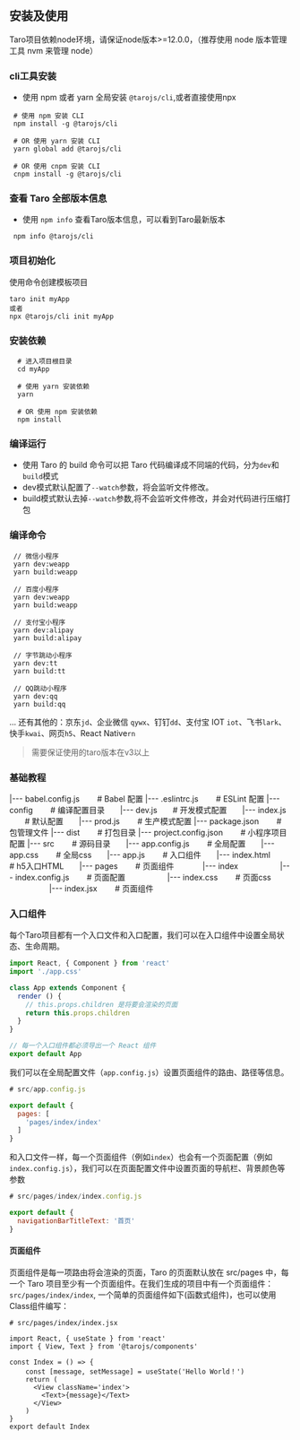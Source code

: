 ## 安装及使用
Taro项目依赖node环境，请保证node版本>=12.0.0，（推荐使用 node 版本管理工具 nvm 来管理 node）
 ### cli工具安装
 - 使用 npm 或者 yarn 全局安装 `@tarojs/cli`,或者直接使用npx
 ```
  # 使用 npm 安装 CLI
  npm install -g @tarojs/cli

  # OR 使用 yarn 安装 CLI
  yarn global add @tarojs/cli

  # OR 使用 cnpm 安装 CLI
  cnpm install -g @tarojs/cli
 ```
 ### 查看 Taro 全部版本信息​
 - 使用 `npm info` 查看Taro版本信息，可以看到Taro最新版本
 ```
  npm info @tarojs/cli
 ```

 ### 项目初始化
 使用命令创建模板项目
 ```
 taro init myApp
 或者
 npx @tarojs/cli init myApp

 ```
### 安装依赖
```
  # 进入项目根目录
  cd myApp

  # 使用 yarn 安装依赖
  yarn

  # OR 使用 npm 安装依赖
  npm install
```
### 编译运行
- 使用 Taro 的 build 命令可以把 Taro 代码编译成不同端的代码，分为`dev`和`build`模式
- dev模式默认配置了`--watch`参数，将会监听文件修改。
- build模式默认去掉`--watch`参数,将不会监听文件修改，并会对代码进行压缩打包

### 编译命令
 ```
  // 微信小程序
  yarn dev:weapp
  yarn build:weapp

  // 百度小程序
  yarn dev:weapp
  yarn build:weapp

  // 支付宝小程序
  yarn dev:alipay
  yarn build:alipay
  
  // 字节跳动小程序
  yarn dev:tt
  yarn build:tt
  
  // QQ跳动小程序
  yarn dev:qq
  yarn build:qq

 ```
 ... 还有其他的：京东`jd`、企业微信 `qywx`、钉钉`dd`、支付宝 IOT `iot`、飞书`lark`、快手`kwai`、网页`h5`、React Native`rn`
 > 需要保证使用的taro版本在v3以上

### 基础教程

|--- babel.config.js &nbsp;&nbsp;&nbsp;&nbsp;&nbsp;&nbsp; # Babel 配置
|--- .eslintrc.js &nbsp;&nbsp;&nbsp;&nbsp;&nbsp;&nbsp; # ESLint 配置
|--- config &nbsp;&nbsp;&nbsp;&nbsp;&nbsp;&nbsp; # 编译配置目录
&nbsp;&nbsp;&nbsp;&nbsp;&nbsp;&nbsp;|--- dev.js &nbsp;&nbsp;&nbsp;&nbsp;&nbsp;&nbsp;# 开发模式配置
&nbsp;&nbsp;&nbsp;&nbsp;&nbsp;&nbsp;|--- index.js &nbsp;&nbsp;&nbsp;&nbsp;&nbsp;&nbsp; # 默认配置
&nbsp;&nbsp;&nbsp;&nbsp;&nbsp;&nbsp;|--- prod.js &nbsp;&nbsp;&nbsp;&nbsp;&nbsp;&nbsp; # 生产模式配置
|--- package.json &nbsp;&nbsp;&nbsp;&nbsp;&nbsp;&nbsp; # 包管理文件
|--- dist &nbsp;&nbsp;&nbsp;&nbsp;&nbsp;&nbsp; # 打包目录
|--- project.config.json &nbsp;&nbsp;&nbsp;&nbsp;&nbsp;&nbsp; # 小程序项目配置
|--- src &nbsp;&nbsp;&nbsp;&nbsp;&nbsp;&nbsp; # 源码目录
&nbsp;&nbsp;&nbsp;&nbsp;&nbsp;&nbsp;|--- app.config.js &nbsp;&nbsp;&nbsp;&nbsp;&nbsp;&nbsp; # 全局配置
&nbsp;&nbsp;&nbsp;&nbsp;&nbsp;&nbsp;|--- app.css &nbsp;&nbsp;&nbsp;&nbsp;&nbsp;&nbsp; # 全局css
&nbsp;&nbsp;&nbsp;&nbsp;&nbsp;&nbsp;|--- app.js &nbsp;&nbsp;&nbsp;&nbsp;&nbsp;&nbsp; # 入口组件
&nbsp;&nbsp;&nbsp;&nbsp;&nbsp;&nbsp;|--- index.html &nbsp;&nbsp;&nbsp;&nbsp;&nbsp;&nbsp; # h5入口HTML
&nbsp;&nbsp;&nbsp;&nbsp;&nbsp;&nbsp;|--- pages &nbsp;&nbsp;&nbsp;&nbsp;&nbsp;&nbsp; # 页面组件
&nbsp;&nbsp;&nbsp;&nbsp;&nbsp;&nbsp;&nbsp;&nbsp;&nbsp;&nbsp;&nbsp;&nbsp;|--- index
&nbsp;&nbsp;&nbsp;&nbsp;&nbsp;&nbsp;&nbsp;&nbsp;&nbsp;&nbsp;&nbsp;&nbsp;&nbsp;&nbsp;&nbsp;&nbsp;&nbsp;&nbsp;|--- index.config.js &nbsp;&nbsp;&nbsp;&nbsp;&nbsp;&nbsp; # 页面配置
&nbsp;&nbsp;&nbsp;&nbsp;&nbsp;&nbsp;&nbsp;&nbsp;&nbsp;&nbsp;&nbsp;&nbsp;&nbsp;&nbsp;&nbsp;&nbsp;&nbsp;&nbsp;|--- index.css &nbsp;&nbsp;&nbsp;&nbsp;&nbsp;&nbsp; # 页面css
&nbsp;&nbsp;&nbsp;&nbsp;&nbsp;&nbsp;&nbsp;&nbsp;&nbsp;&nbsp;&nbsp;&nbsp;&nbsp;&nbsp;&nbsp;&nbsp;&nbsp;&nbsp;|--- index.jsx &nbsp;&nbsp;&nbsp;&nbsp;&nbsp;&nbsp; # 页面组件

### 入口组件
每个Taro项目都有一个入口文件和入口配置，我们可以在入口组件中设置全局状态、生命周期。
```jsx
import React, { Component } from 'react'
import './app.css'

class App extends Component {
  render () {
    // this.props.children 是将要会渲染的页面
    return this.props.children
  }
}

// 每一个入口组件都必须导出一个 React 组件
export default App
```
我们可以在全局配置文件（`app.config.js`）设置页面组件的路由、路径等信息。
```js
# src/app.config.js

export default {
  pages: [
    'pages/index/index'
  ]
}
```

和入口文件一样，每一个页面组件（例如`index`）也会有一个页面配置（例如`index.config.js`），我们可以在页面配置文件中设置页面的导航栏、背景颜色等参数
```js
# src/pages/index/index.config.js

export default {
  navigationBarTitleText: '首页'
}
```
#### 页面组件
页面组件是每一项路由将会渲染的页面，Taro 的页面默认放在 src/pages 中，每一个 Taro 项目至少有一个页面组件。在我们生成的项目中有一个页面组件：`src/pages/index/index`, 一个简单的页面组件如下(函数式组件)，也可以使用Class组件编写：
```
# src/pages/index/index.jsx

import React, { useState } from 'react'
import { View, Text } from '@tarojs/components'

const Index = () => {
    const [message, setMessage] = useState('Hello World！')
    return (
      <View className='index'>
        <Text>{message}</Text>
      </View>
    ) 
}
export default Index
